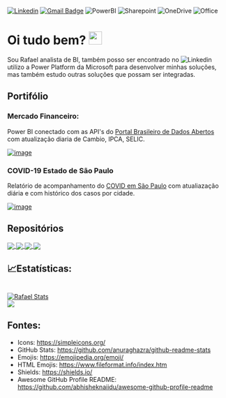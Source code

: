 [![Linkedin](https://img.shields.io/badge/-LinkedIn-blue?style=flat&logo=Linkedin&logoColor=white&link=https://www.linkedin.com/in/rafael-barbosa2/)](https://www.linkedin.com/in/rafael-barbosa2/)
[![Gmail Badge](https://img.shields.io/badge/-Gmail-c14438?style=flat&logo=Gmail&logoColor=white&link=mailto:rafaxkr@gmail.com)](mailto:rafaxkr@gmail.com)
![PowerBI](https://img.shields.io/badge/-Power%20BI-F2C811?style=flat&logo=Power-BI&logoColor=black)
![Sharepoint](https://img.shields.io/badge/-Microsoft%20SharePoint-0078D4?style=flat&logo=Microsoft-SharePoint&logoColor=white)
![OneDrive](https://img.shields.io/badge/-Microsoft%20OneDrive-0078D4?style=flat&logo=Microsoft-OneDrive&logoColor=white)
![Office](https://img.shields.io/badge/-Microsoft%20Office-D83B01?style=flat&logo=Microsoft-Office&logoColor=white)

# Oi tudo bem? <img src=https://user-images.githubusercontent.com/31570331/115619477-4a629400-a2ca-11eb-9b77-335a74feda93.gif width="30px">

Sou Rafael analista de BI, também posso ser encontrado no ![Linkedin](https://img.shields.io/badge/-LinkedIn-blue?style=flat&logo=Linkedin&logoColor=white&link=https://www.linkedin.com/in/rafael-barbosa2/) utilizo a Power Platform da Microsoft para desenvolver minhas soluções, mas também estudo outras soluções que possam ser integradas. 

## Portifólio

### Mercado Financeiro:
Power BI conectado com as API's do [Portal Brasileiro de Dados Abertos](https://dados.gov.br/dataset?tags=API) com atualização diaria de Cambio, IPCA, SELIC.

[![image](https://user-images.githubusercontent.com/31570331/115617587-ee970b80-a2c7-11eb-8e9b-0be2644569a6.png)](https://app.powerbi.com/view?r=eyJrIjoiYjFhNWU4MjQtM2U5Ni00ODgxLWJhMDAtZmYxYTQ4YWM3ZWRjIiwidCI6IjI4ODAyMzA4LTM3OTgtNDI0Ni05NGIwLTM5NDhlZTJiMmQ4YiJ9)

### COVID-19 Estado de São Paulo
Relatório de acompanhamento do [COVID em São Paulo](https://www.seade.gov.br/coronavirus/) com atualiazação diária e com histórico dos casos por cidade.

[![image](https://user-images.githubusercontent.com/31570331/115618237-ccea5400-a2c8-11eb-811d-909a8911d992.png)](https://app.powerbi.com/view?r=eyJrIjoiZmYwYjhmOWItYzFlNC00N2QyLWIxOGQtZDEyN2Q5MjY3NWVjIiwidCI6IjI4ODAyMzA4LTM3OTgtNDI0Ni05NGIwLTM5NDhlZTJiMmQ4YiJ9)


## Repositórios
<!--
* [PowerBI](https://github.com/rafaelxkr/Power-BI)
* [Power Auomate](https://github.com/rafaelxkr/Power-Automate)
* [VBA](https://github.com/rafaelxkr/VBA)
* [SQL](https://github.com/rafaelxkr/SQL)
>
<!--------------------------- Repositorios ----------------->
<a href="https://github.com/rafaelxkr/Power-BI">
  <img align="center" src="https://github-readme-stats.vercel.app/api/pin/?username=rafaelxkr&repo=Power-BI&title_color=ffffff&text_color=c9cacc&icon_color=2bbc8a&bg_color=1d1f21" />
</a>

<a href="https://github.com/rafaelxkr/Power-Automate">
  <img align="center" src="https://github-readme-stats.vercel.app/api/pin/?username=rafaelxkr&repo=Power-Automate&title_color=ffffff&text_color=c9cacc&icon_color=2bbc8a&bg_color=1d1f21" />
</a>    

<a href="https://github.com/rafaelxkr/VBA">
  <img align="center" src="https://github-readme-stats.vercel.app/api/pin/?username=rafaelxkr&repo=VBA&title_color=ffffff&text_color=c9cacc&icon_color=2bbc8a&bg_color=1d1f21" />
</a>

<a href="https://github.com/rafaelxkr/SQL">
  <img align="center" src="https://github-readme-stats.vercel.app/api/pin/?username=rafaelxkr&repo=SQL&title_color=ffffff&text_color=c9cacc&icon_color=2bbc8a&bg_color=1d1f21" />
</a>    
<!-------------------------------------------------------->

## &#x1f4c8;Estatísticas:

<br>
<a href="https://github.com/rafaelxkr/rafaelxkr">
  <img align="center" src="https://github-readme-stats.vercel.app/api?username=rafaelxkr&show_icons=true&line_height=27&count_private=true&title_color=ffffff&text_color=c9cacc&icon_color=2bbc8a&bg_color=1d1f21" alt="Rafael Stats" />
</a>

<br>

<a href="https://github.com/rafaelxkr/rafaelxkr">
  <img align="center" src="https://github-readme-stats.vercel.app/api/top-langs/?username=rafaelxkr&title_color=ffffff&text_color=c9cacc&icon_color=2bbc8a&bg_color=1d1f21" />
</a>

## Fontes:
* Icons: https://simpleicons.org/
* GitHub Stats: https://github.com/anuraghazra/github-readme-stats
* Emojis: https://emojipedia.org/emoji/
* HTML Emojis: https://www.fileformat.info/index.htm
* Shields: https://shields.io/
* Awesome GitHub Profile README: https://github.com/abhisheknaiidu/awesome-github-profile-readme
